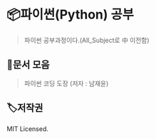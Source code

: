 # 📦파이썬(Python) 공부

> 파이썬 공부과정이다.(All_Subject로 中 이전함)



## 🥳문서 모음
> 파이썬 코딩 도장 (저자 : 남재윤)






## 🏷저작권

MIT Licensed.
